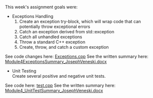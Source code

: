 This week's assignment goals were:

- Exceptions Handling
  1. Create an exception try-block, which will wrap code that can potentially throw exceptional errors
  2. Catch an exception derived from std::exception
  3. Catch all unhandled exceptions
  4. Throw a standard C++ exception
  5. Create, throw, and catch a custom exception
 
See code changes here: [Exceptions.cpp](Exceptions/Exceptions/Exceptions.cpp)
See the written summary here: [Module4ExceptionsSummary_JosephVeneski.docx](Module4ExceptionsSummary_JosephVeneski.docx)

- Unit Testing\
Create several positive and negative unit tests.

See code here: [test.cpp](UnitTests_Module3_JosephVeneski/UnitTests_Module3_JosephVeneski/test.cpp)
See the written summary here: [Module4_UnitTestSummary_JosephVeneski.docx](Module4_UnitTestSummary_JosephVeneski.docx)
